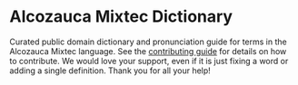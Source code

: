 
# Alcozauca Mixtec Dictionary

Curated public domain dictionary and pronunciation guide for terms in the Alcozauca Mixtec language. See the [contributing guide](https://github.com/drumworkteam/term/blob/make/.github/contributing.md) for details on how to contribute. We would love your support, even if it is just fixing a word or adding a single definition. Thank you for all your help!
